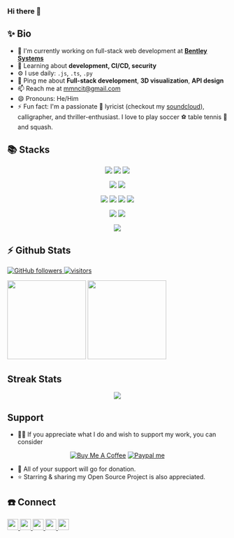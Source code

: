 ### Hi there 👋

## ✨ **Bio**

- 🔭 I'm currently working on full-stack web development at **[Bentley Systems](https://www.bentley.com/en)**
- 🌱 Learning about **development, CI/CD, security**
- ⚙️ I use daily: `.js`, `.ts`, `.py`
- 💬 Ping me about **Full-stack development**, **3D visualization**, **API design**
- 📫 Reach me at [mmncit@gmail.com](mailto:mmncit@gmail.com)
- 😄 Pronouns: He/Him
- ⚡ Fun fact: I'm a passionate :musical_note: lyricist (checkout my [soundcloud](https://soundcloud.com/mmncit/rerelease)), calligrapher, and thriller-enthusiast. I love to play soccer :soccer: table tennis :ping_pong: and squash.
<!--
- 📝 Checkout my [Resume](files/resume.pdf).
-->

## :books: **Stacks**

<div align='center'>

![](https://img.shields.io/badge/React-20232A?style=for-the-badge&logo=react&logoColor=61DAFB)
![](https://img.shields.io/badge/Redux-593D88?style=for-the-badge&logo=redux&logoColor=white)
![](https://img.shields.io/badge/Jest-C21325?style=for-the-badge&logo=jest&logoColor=white)

![](https://img.shields.io/badge/Node.js-339933?style=for-the-badge&logo=nodedotjs&logoColor=white)
![](https://img.shields.io/badge/Ruby_on_Rails-CC0000?style=for-the-badge&logo=ruby-on-rails&logoColor=white)

![](https://img.shields.io/badge/MongoDB-4EA94B?style=for-the-badge&logo=mongodb&logoColor=white)
![](https://img.shields.io/badge/PostgreSQL-316192?style=for-the-badge&logo=postgresql&logoColor=white)
![](https://img.shields.io/badge/redis-%23DD0031.svg?&style=for-the-badge&logo=redis&logoColor=white)
![](https://img.shields.io/badge/rabbitmq-%23FF6600.svg?&style=for-the-badge&logo=rabbitmq&logoColor=white)

![](https://img.shields.io/badge/Docker-2CA5E0?style=for-the-badge&logo=docker&logoColor=white)
![](https://img.shields.io/badge/kubernetes-326ce5.svg?&style=for-the-badge&logo=kubernetes&logoColor=white)

![](https://img.shields.io/badge/microsoft%20azure-0089D6?style=for-the-badge&logo=microsoft-azure&logoColor=white)

</div>


## ⚡ **Github Stats**
<p align="left">
  <a href="https://github.com/mmncit?tab=followers">
    <img alt="GitHub followers" src="https://img.shields.io/github/followers/mmncit?color=green&logo=github">
  </a>
  <a href="https://github.com/mmncit/">
    <img src="https://komarev.com/ghpvc/?username=mmncit" alt="visitors" />
  </a>
</p>

<p float="left">
<img height="180em" src="https://github-readme-stats.vercel.app/api?username=mmncit&count_private=true&include_all_commits=true&show_icons=true&theme=gotham&hide_border=true" /> 
<img height="180em" src="https://github-readme-stats.vercel.app/api/top-langs/?username=mmncit&show_icons=true&hide_border=true&layout=compact&langs_count=8&hide=html,css,markdown"/>
</p>

## **Streak Stats**
<p align = 'center'>
    <img src='https://github-readme-streak-stats.herokuapp.com/?user=mmncit&theme=gotham&hide_border=true'>
</p>

## **Support**
- 👍🏻 If you appreciate what I do and wish to support my work, you can consider  
<div align='center'>

[![](https://img.shields.io/badge/Buy_Me_A_Coffee-FFDD00?style=for-the-badge&logo=buy-me-a-coffee&logoColor=black 'Buy Me A Coffee')](https://buymeacoffee.com/mmncit)
[![](https://img.shields.io/badge/PayPal-00457C?style=for-the-badge&logo=paypal&logoColor=white 'Paypal me')](paypal.me/mmncit)

</div>

- 🎉 All of your support will go for donation.
- ⭐️ Starring & sharing my Open Source Project is also appreciated.

## :telephone: **Connect**

<p left="center">
<a href="https://twitter.com/mmncit">
  <img src="https://img.shields.io/badge/twitter-%231DA1F2.svg?&style=for-the-badge&logo=twitter&logoColor=white" height=25>
</a> 
<a href="https://www.linkedin.com/in/mmncit/">
  <img src="https://img.shields.io/badge/linkedin-%230077B5.svg?&style=for-the-badge&logo=linkedin&logoColor=white" height=25>
</a> 
<a href="https://www.facebook.com/mmncit">
  <img src="https://img.shields.io/badge/Facebook-1877F2?style=for-the-badge&logo=facebook&logoColor=white" height=25>
</a>
<a href="https://medium.com/@mmncit">
  <img src="https://img.shields.io/badge/Medium-12100E?style=for-the-badge&logo=medium&logoColor=white" height=25>
</a>
<a href="mailto:mmncit@gmail.com">
  <img src="	https://img.shields.io/badge/Gmail-D14836?style=for-the-badge&logo=gmail&logoColor=white" height=25>
</a>
</p>
